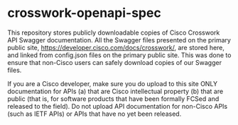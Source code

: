 # crosswork-openapi-spec
This repository stores publicly downloadable copies of Cisco Crosswork API Swagger documentation. All the Swagger files presented on the primary public site,  https://developer.cisco.com/docs/crosswork/, are stored here, and linked from config.json files on the primary public site. This was done to ensure that non-Cisco users can safely download copies of our Swagger files.

If you are a Cisco developer, make sure you do upload to this site ONLY documentation for APIs (a) that are Cisco intellectual property (b) that are public (that is, for software products that have been formally FCSed and released to the field). Do not upload API documentation for non-Cisco APIs (such as IETF APIs) or APIs that have no yet been released.
